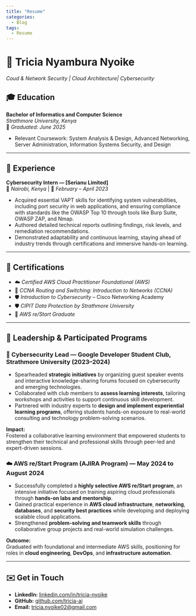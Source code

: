 ```yaml
---
title: "Resume"
categories:
  - Blog
tags:
  - Resume
---
```


# 🧭 Tricia Nyambura Nyoike

*Coud & Network Security | Cloud Architecture| Cybersecurity*  

## 🎓 Education

**Bachelor of Informatics and Computer Science**  
*Strathmore University, Kenya*  
📅 *Graduated: June 2025*  

- Relevant Coursework: System Analysis & Design, Advanced Networking, Server Administration, Information 
Systems Security, and Design   

---

## 💼 Experience

**Cybersecurity Intern — [Serianu Limited]**  
📍 *Nairobi, Kenya* | 📅 *February – April 2023*  

- Acquired essential VAPT skills for identifying system vulnerabilities, including port security in web 
applications, and ensuring compliance with standards like the OWASP Top 10 through tools like Burp Suite, 
OWASP ZAP, and Nmap.  
- Authored detailed technical reports outlining findings, risk levels, and remediation recommendations.  
- Demonstrated adaptability and continuous learning, staying ahead of industry trends through certifications and 
immersive hands-on learning.

---


## 🪪 Certifications

- ☁️ *Certified AWS Cloud Practitioner Foundational* *(AWS)*  
- 🧠 *CCNA Routing and Switching: Introduction to Networks* *(CCNA)*  
- 🛡️ *Introduction to Cybersecurity* – Cisco Networking Academy
- 🛡️ *CIPIT Data Protection by Strathmore University*
- 🧩 *AWS re/Start Graduate*  

---
## 🧭 Leadership & Participated Programs

### 🔐 Cybersecurity Lead — Google Developer Student Club, Strathmore University (2023–2024)
- Spearheaded **strategic initiatives** by organizing guest speaker events and interactive knowledge-sharing forums focused on cybersecurity and emerging technologies.  
- Collaborated with club members to **assess learning interests**, tailoring workshops and activities to support continuous skill development.  
- Partnered with industry experts to **design and implement experiential learning programs**, offering students hands-on exposure to real-world consulting and technology problem-solving scenarios.  

**Impact:**  
Fostered a collaborative learning environment that empowered students to strengthen their technical and professional skills through peer-led and expert-driven sessions.  

### ☁️ AWS re/Start Program (AJIRA Program) — May 2024 to August 2024
- Successfully completed a **highly selective AWS re/Start program**, an intensive initiative focused on training aspiring cloud professionals through **hands-on labs and mentorship**.  
- Gained practical experience in **AWS cloud infrastructure**, **networking**, **databases**, and **security best practices** while developing and deploying scalable cloud applications.  
- Strengthened **problem-solving and teamwork skills** through collaborative group projects and real-world simulation challenges.  

**Outcome:**  
Graduated with foundational and intermediate AWS skills, positioning for roles in **cloud engineering**, **DevOps**, and **infrastructure automation**.  

---

## ✉️ Get in Touch

- **LinkedIn:** [linkedin.com/in/tricia-nyoike](#)  
- **GitHub:** [github.com/tricia-ai](https://github.com/tricia-ai)  
- **Email:** [tricia.nyoike02@gmail.com](mailto:tricia.nyoike02@gmail.com)
